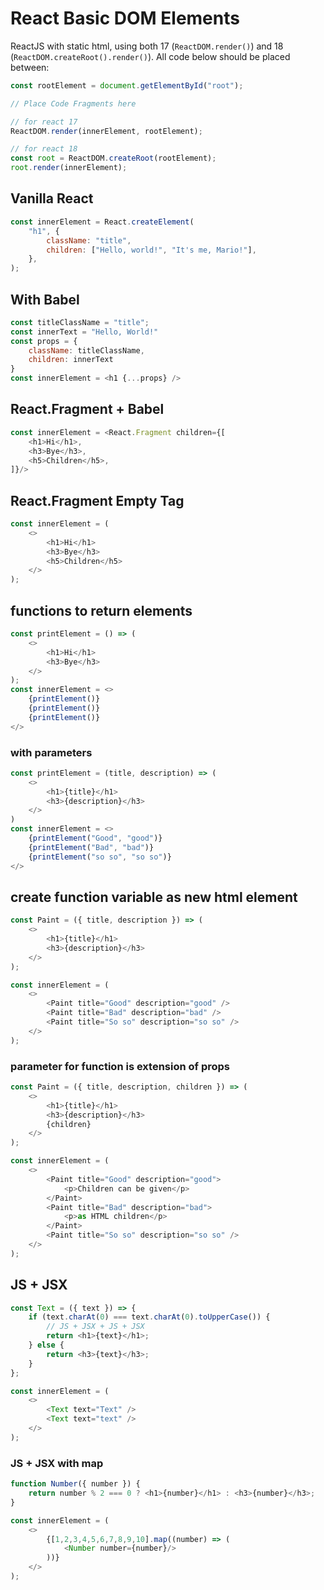 # React Basic DOM Elements
ReactJS with static html, using both 17 (`ReactDOM.render()`) and 18 (`ReactDOM.createRoot().render()`). All code below should be placed between: 
```javascript
const rootElement = document.getElementById("root");

// Place Code Fragments here

// for react 17
ReactDOM.render(innerElement, rootElement);

// for react 18
const root = ReactDOM.createRoot(rootElement);
root.render(innerElement);
```

## Vanilla React
```javascript
const innerElement = React.createElement(
    "h1", {
        className: "title",
        children: ["Hello, world!", "It's me, Mario!"],
    },
);
```

## With Babel
```javascript
const titleClassName = "title";
const innerText = "Hello, World!"
const props = {
    className: titleClassName,
    children: innerText
}
const innerElement = <h1 {...props} />
```

## React.Fragment + Babel
```javascript
const innerElement = <React.Fragment children={[
    <h1>Hi</h1>,
    <h3>Bye</h3>,
    <h5>Children</h5>,
]}/>
```

## React.Fragment Empty Tag
```javascript
const innerElement = (
    <>
        <h1>Hi</h1>
        <h3>Bye</h3>
        <h5>Children</h5>
    </>
);
```

## functions to return elements
```javascript
const printElement = () => (
    <>
        <h1>Hi</h1>
        <h3>Bye</h3>
    </>
);
const innerElement = <>
    {printElement()}
    {printElement()}
    {printElement()}
</>
```

### with parameters
```javascript
const printElement = (title, description) => (
    <>
        <h1>{title}</h1>
        <h3>{description}</h3>
    </>
)
const innerElement = <>
    {printElement("Good", "good")}
    {printElement("Bad", "bad")}
    {printElement("so so", "so so")}
</>
```

## create function variable as new html element
```javascript
const Paint = ({ title, description }) => (
    <>
        <h1>{title}</h1>
        <h3>{description}</h3>
    </>
);

const innerElement = (
    <>
        <Paint title="Good" description="good" />
        <Paint title="Bad" description="bad" />
        <Paint title="So so" description="so so" />
    </>
);
```

### parameter for function is extension of props
```javascript
const Paint = ({ title, description, children }) => (
    <>
        <h1>{title}</h1>
        <h3>{description}</h3>
        {children}
    </>
);

const innerElement = (
    <>
        <Paint title="Good" description="good">
            <p>Children can be given</p>
        </Paint>
        <Paint title="Bad" description="bad">
            <p>as HTML children</p>
        </Paint>
        <Paint title="So so" description="so so" />
    </>
);
```

## JS + JSX
```javascript
const Text = ({ text }) => {
    if (text.charAt(0) === text.charAt(0).toUpperCase()) {
        // JS + JSX + JS + JSX
        return <h1>{text}</h1>;
    } else {
        return <h3>{text}</h3>;
    }
};

const innerElement = (
    <>
        <Text text="Text" />
        <Text text="text" />
    </>
);
```
### JS + JSX with map
```javascript
function Number({ number }) {
    return number % 2 === 0 ? <h1>{number}</h1> : <h3>{number}</h3>;
}

const innerElement = (
    <>
        {[1,2,3,4,5,6,7,8,9,10].map((number) => (
            <Number number={number}/>
        ))}
    </>
);
```